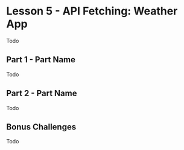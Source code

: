 # Lesson 5 - API Fetching: Weather App
Todo

## Part 1 - Part Name
Todo

## Part 2 - Part Name
Todo

## Bonus Challenges
Todo
